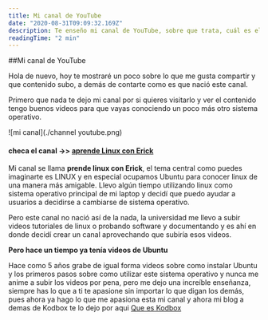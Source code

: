 ```yaml
---
title: Mi canal de YouTube
date: "2020-08-31T09:09:32.169Z"
description: Te enseño mi canal de YouTube, sobre que trata, cuál es el contenido que subo y una breve historia.
readingTime: "2 min"
---
```


##Mi canal de YouTube

Hola de nuevo, hoy te mostraré un poco sobre lo que me gusta compartir y que contenido subo, a demás de contarte como es que nació este canal.

Primero que nada te dejo mi canal por si quieres visitarlo y ver el contenido tengo buenos videos para que vayas conociendo un poco más otro sistema operativo.

![mi canal](./channel youtube.png)
#### checa el  canal ->> [aprende Linux con Erick](https://www.youtube.com/channel/UCGLuuccCgpbBrPB_NBD1FGw)

Mi canal se llama __prende linux con Erick__, el tema central como puedes imaginarte es LINUX y en especial ocupamos Ubuntu para conocer linux de una manera más amigable. Llevo algún tiempo utilizando linux como sistema operativo principal de mi laptop y decidí que puedo ayudar a usuarios a decidirse a cambiarse de sistema operativo.

Pero este canal no nació así de la nada, la universidad me llevo a subir videos tutoriales de linux o probando software y documentando y es ahí en donde decidí crear un canal aprovechando que subiría esos videos. 

**Pero hace un tiempo ya tenía videos de Ubuntu**

Hace como 5 años grabe de igual forma videos sobre como instalar Ubuntu y los primeros pasos sobre como utilizar este sistema operativo y nunca me anime a subir los videos por pena, pero me dejo una increíble enseñanza, siempre has lo que a ti te apasione sin importar lo que digan los demás, pues ahora ya hago lo que me apasiona esta mi canal y ahora mi blog a demas de Kodbox te lo dejo por aqui [Que es Kodbox](https://erick-ruiz-blog.netlify.app/kodbox/)